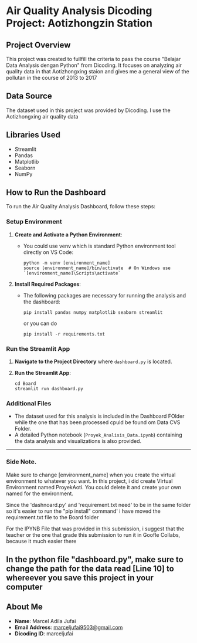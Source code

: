 # Air Quality Analysis Dicoding Project: Aotizhongzin Station

## Project Overview
This project was created to fullfill the criteria to pass the course "Belajar Data Analysis dengan Python" from Dicoding. It focuses on analyzing air quality data in that Aotizhongxing staion and gives me a general view of the pollutan in the course of 2013 to 2017 


## Data Source
The dataset used in this project was provided by Dicoding. I use the Aotizhongxing air quality data

## Libraries Used
- Streamlit
- Pandas
- Matplotlib
- Seaborn
- NumPy

## How to Run the Dashboard

To run the Air Quality Analysis Dashboard, follow these steps:

### Setup Environment

1. **Create and Activate a Python Environment**:
   - You could use venv which is standard Python environment tool directly on VS Code:
     ```
     python -m venv [environment_name]
     source [environment_name]/bin/activate  # On Windows use `[environment_name]\Scripts\activate`
     ```

2. **Install Required Packages**:
   - The following packages are necessary for running the analysis and the dashboard:
     ```
     pip install pandas numpy matplotlib seaborn streamlit
     ```

     or you can do
     ```
     pip install -r requirements.txt
     ```
### Run the Streamlit App

1. **Navigate to the Project Directory** where `dashboard.py` is located.

2. **Run the Streamlit App**:
    ```
    cd Board
    streamlit run dashboard.py
    ```

### Additional Files

- The dataset used for this analysis is included in the Dashboard FOlder while the one that has been processed cpuld be found om Data CVS Folder.
- A detailed Python notebook (`Proyek_Analisis_Data.ipynb`) containing the data analysis and visualizations is also provided.
---
### Side Note.
Make sure to change [environment_name] when you create the virtual environment to whatever you want. In this project, i did create Virtual Environment named ProyekAoti. You could delete it and create your own named for the environment.

Since the 'dashnoard.py' and 'requirement.txt need' to be in the same folder so it's easier to run the "pip install" command' i have moved the requirement.txt file to the Board folder 

For the IPYNB File that was provided in this submission, i suggest that the teacher or the one that grade this submission to run it in Goofle Collabs, because it much easier there

In the python file "dashboard.py", make sure to change the path for the data read [Line 10] to whereever you save this project in your computer
---

## About Me
- **Name**: Marcel Adila Jufai
- **Email Address**: marceljufai9503@gmail.com
- **Dicoding ID**: marceljufai

